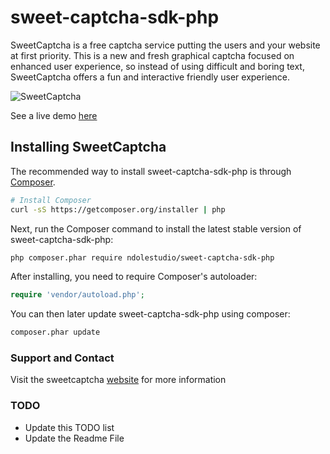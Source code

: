 sweet-captcha-sdk-php
=========================

SweetCaptcha is a free captcha service putting the users and your website at first priority.
This is a new and fresh graphical captcha focused on enhanced user experience, so instead of using difficult and boring text, SweetCaptcha offers a fun and interactive friendly user experience.

![SweetCaptcha](https://s3.amazonaws.com/sweetcaptcha/sweetcaptcha-preview.png)

See a live demo [here](http://sweetcaptcha.com/?ref=github-php)

## Installing SweetCaptcha

The recommended way to install sweet-captcha-sdk-php is through
[Composer](http://getcomposer.org).

```bash
# Install Composer
curl -sS https://getcomposer.org/installer | php
```

Next, run the Composer command to install the latest stable version of sweet-captcha-sdk-php:

```bash
php composer.phar require ndolestudio/sweet-captcha-sdk-php
```

After installing, you need to require Composer's autoloader:

```php
require 'vendor/autoload.php';
```

You can then later update sweet-captcha-sdk-php using composer:

 ```bash
composer.phar update
```


### Support and Contact

Visit the sweetcaptcha [website](http://sweetcaptcha.com/?ref=github-php) for more information

### TODO

* Update this TODO list
* Update the Readme File